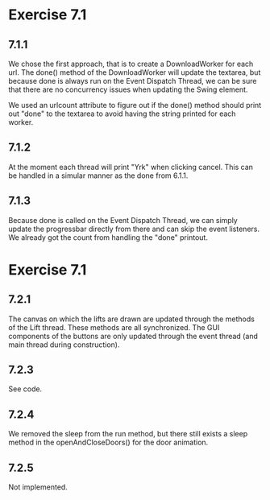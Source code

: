 Exercise 7.1
============

7.1.1
------------

We chose the first approach, that is to create a DownloadWorker for each url. The done() method of the DownloadWorker will update the textarea, but because done is always run on the Event Dispatch Thread, we can be sure that there are no concurrency issues when updating the Swing element.

We used an urlcount attribute to figure out if the done() method should print out "done" to the textarea to avoid having the string printed for each worker.

7.1.2
------------

At the moment each thread will print "Yrk" when clicking cancel. This can be handled in a simular manner as the done from 6.1.1.

7.1.3
------------

Because done is called on the Event Dispatch Thread, we can simply update the progressbar directly from there and can skip the event listeners. We already got the count from handling the "done" printout.

Exercise 7.1
============

7.2.1
------------

The canvas on which the lifts are drawn are updated through the methods of the Lift thread. These methods are all synchronized. The GUI components of the buttons are only updated through the event thread (and main thread during construction).

7.2.3
------------

See code.

7.2.4
------------

We removed the sleep from the run method, but there still exists a sleep method in the openAndCloseDoors() for the door animation.

7.2.5
------------

Not implemented.